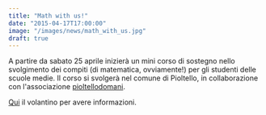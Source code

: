 ```yaml
---
title: "Math with us!"
date: "2015-04-17T17:00:00"
image: "/images/news/math_with_us.jpg"
draft: true
---
```


A partire da sabato 25 aprile inizierà un mini corso di sostegno nello svolgimento dei compiti 
(di matematica, ovviamente!) per gli studenti delle scuole medie.
Il corso si svolgerà nel comune di Pioltello, in collaborazione con l'associazione [pioltellodomani][1].

[Qui][2] il volantino per avere informazioni.

[1]: http://pioltellodomani.it/
[2]: volantini/mathwithus.pdf
